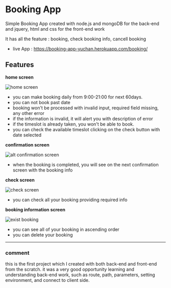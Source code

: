 # Booking App

Simple Booking App created with node.js and mongoDB for the back-end and jquery, html and css for the front-end work

It has all the feature : booking, check booking info, cancell booking

- live App : https://booking-app-yuchan.herokuapp.com/booking/

## Features

**home screen**

![home screen](https://i.imgur.com/IWGlo2qm.jpg)

- you can make booking daily from 9:00-21:00 for next 60days.
- you can not book past date 
- booking won't be processed with invalid input, required field missing, any other error
- if the information is invalid, it will alert you with description of error
- if the timeslot is already taken, you won't be able to book.
- you can check the available timeslot clicking on the check button with date selected

**confirmation screen**

![alt confirmation screen](https://i.imgur.com/QCSHcdkm.jpg)

- when the booking is completed, you will see on the next confirmation screen with the booking info

**check screen**

![check screen](https://i.imgur.com/a5qi85vm.jpg)

- you can check all your booking providing required info

**booking information screen**

![exist booking](https://i.imgur.com/i2iL627m.jpg)

- you can see all of your booking in ascending order
- you can delete your booking


___

### comment 
this is the first project which I created with both back-end and front-end from the scratch.
it was a very good opportunity learning and understanding back-end work, such as route, path, parameters, setting environment, and connect to client side.
